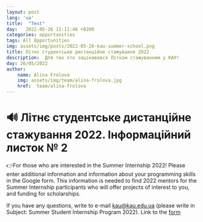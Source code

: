 ```yaml
---
layout: post
lang: 'ua'
title:  "Test"
day:   2022-05-26 11:11:46 +0200
categories: opportunities
tags: All Opportunities 
img: assets/img/posts/2022-05-26-kau-summer-school.png
title: Літнє студентське дистанційне стажування 2022
description:  Для тих хто зацікавився Літнім стажуванням у КАУ!
day: 26/05/2022
author:
    name: Alina Frolova
    img: assets/img/team/alina-frolova.jpg
    href:  team/alina-frolova
---
```


# 🔊 Літнє студентське дистанційне стажування 2022. Інформаційний  листок № 2

👉For those who are interested in the Summer Internship 2022! Please enter additional information and information about your programming skills in the Google form.
This information is needed to find 2022 mentors for the Summer Internship participants who will offer projects of interest to you, and funding for scholarships.

If you have any questions, write to e-mail kau@kau.edu.ua (please write in Subject: Summer Student Internship Program 2022).
Link to the [form](https://docs.google.com/forms/d/e/1FAIpQLSevNJbaFLCFzAelrgiqie9_BL3iZ-7zDXzLmbv0DUuKdqjRCA/viewform)